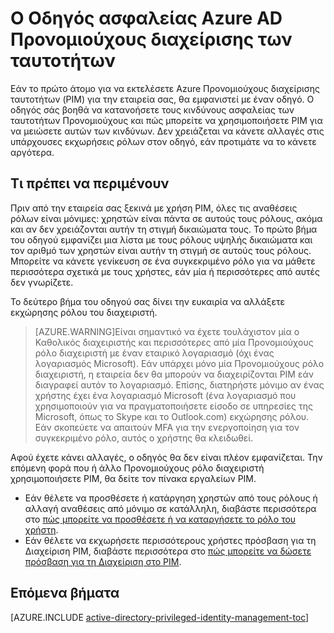 <properties
   pageTitle="Ο Οδηγός ασφαλείας Azure AD Προνομιούχους διαχείρισης των ταυτοτήτων"
   description="Την πρώτη φορά που χρησιμοποιείτε την επέκταση Azure Active Directory Προνομιούχους διαχείρισης των ταυτοτήτων, θα εμφανιστεί με έναν Οδηγό ασφαλείας. Σε αυτό το άρθρο περιγράφει τα βήματα για τη χρήση του οδηγού."
   services="active-directory"
   documentationCenter=""
   authors="kgremban"
   manager="femila"
   editor=""/>

<tags
   ms.service="active-directory"
   ms.devlang="na"
   ms.topic="article"
   ms.tgt_pltfrm="na"
   ms.workload="identity"
   ms.date="07/01/2016"
   ms.author="kgremban"/>

# <a name="the-azure-ad-privileged-identity-management-security-wizard"></a>Ο Οδηγός ασφαλείας Azure AD Προνομιούχους διαχείρισης των ταυτοτήτων

Εάν το πρώτο άτομο για να εκτελέσετε Azure Προνομιούχους διαχείρισης ταυτοτήτων (PIM) για την εταιρεία σας, θα εμφανιστεί με έναν οδηγό. Ο οδηγός σάς βοηθά να κατανοήσετε τους κινδύνους ασφαλείας των ταυτοτήτων Προνομιούχους και πώς μπορείτε να χρησιμοποιήσετε PIM για να μειώσετε αυτών των κινδύνων. Δεν χρειάζεται να κάνετε αλλαγές στις υπάρχουσες εκχωρήσεις ρόλων στον οδηγό, εάν προτιμάτε να το κάνετε αργότερα.

## <a name="what-to-expect"></a>Τι πρέπει να περιμένουν

Πριν από την εταιρεία σας ξεκινά με χρήση PIM, όλες τις αναθέσεις ρόλων είναι μόνιμες: χρηστών είναι πάντα σε αυτούς τους ρόλους, ακόμα και αν δεν χρειάζονται αυτήν τη στιγμή δικαιώματα τους.  Το πρώτο βήμα του οδηγού εμφανίζει μια λίστα με τους ρόλους υψηλής δικαιώματα και τον αριθμό των χρηστών είναι αυτήν τη στιγμή σε αυτούς τους ρόλους. Μπορείτε να κάνετε γενίκευση σε ένα συγκεκριμένο ρόλο για να μάθετε περισσότερα σχετικά με τους χρήστες, εάν μία ή περισσότερες από αυτές δεν γνωρίζετε.

Το δεύτερο βήμα του οδηγού σας δίνει την ευκαιρία να αλλάξετε εκχώρησης ρόλου του διαχειριστή.  

> [AZURE.WARNING]Είναι σημαντικό να έχετε τουλάχιστον μία ο Καθολικός διαχειριστής και περισσότερες από μία Προνομιούχους ρόλο διαχειριστή με έναν εταιρικό λογαριασμό (όχι ένας λογαριασμός Microsoft). Εάν υπάρχει μόνο μία Προνομιούχους ρόλο διαχειριστή, η εταιρεία δεν θα μπορούν να διαχειρίζονται PIM εάν διαγραφεί αυτόν το λογαριασμό.
> Επίσης, διατηρήστε μόνιμο αν ένας χρήστης έχει ένα λογαριασμό Microsoft (ένα λογαριασμό που χρησιμοποιούν για να πραγματοποιήσετε είσοδο σε υπηρεσίες της Microsoft, όπως το Skype και το Outlook.com) εκχώρησης ρόλου. Εάν σκοπεύετε να απαιτούν MFA για την ενεργοποίηση για τον συγκεκριμένο ρόλο, αυτός ο χρήστης θα κλειδωθεί.


Αφού έχετε κάνει αλλαγές, ο οδηγός θα δεν είναι πλέον εμφανίζεται. Την επόμενη φορά που ή άλλο Προνομιούχους ρόλο διαχειριστή χρησιμοποιήσετε PIM, θα δείτε τον πίνακα εργαλείων PIM.  

- Εάν θέλετε να προσθέσετε ή κατάργηση χρηστών από τους ρόλους ή αλλαγή αναθέσεις από μόνιμο σε κατάλληλη, διαβάστε περισσότερα στο [πώς μπορείτε να προσθέσετε ή να καταργήσετε το ρόλο του χρήστη](active-directory-privileged-identity-management-how-to-add-role-to-user.md).
- Εάν θέλετε να εκχωρήσετε περισσότερους χρήστες πρόσβαση για τη Διαχείριση PIM, διαβάστε περισσότερα στο [πώς μπορείτε να δώσετε πρόσβαση για τη Διαχείριση στο PIM](active-directory-privileged-identity-management-how-to-give-access-to-pim.md).



## <a name="next-steps"></a>Επόμενα βήματα
[AZURE.INCLUDE [active-directory-privileged-identity-management-toc](../../includes/active-directory-privileged-identity-management-toc.md)]
